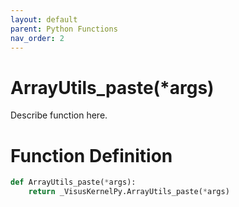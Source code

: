 ```yaml
---
layout: default
parent: Python Functions
nav_order: 2
---
```


# ArrayUtils_paste(*args)

Describe function here.

# Function Definition

```python
def ArrayUtils_paste(*args):
    return _VisusKernelPy.ArrayUtils_paste(*args)
```
